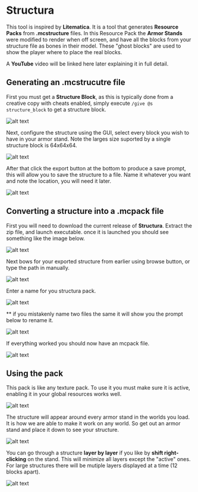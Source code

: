 # Structura

This tool is inspired by **Litematica**. It is a tool that generates **Resource Packs** from **.mcstructure** files. In this Resource Pack the **Armor Stands** were modified to render when off screen, and have all the blocks from your structure file as bones in their model. These "ghost blocks" are used to show the player where to place the real blocks. 

A **YouTube** video will be linked here later explaining it in full detail.

## Generating an .mcstrucutre file

First you must get a **Structure Block**, as this is typically done from a creative copy with cheats enabled, simply execute `/give @s structure_block` to get a structure block.

![alt text](https://github.com/RavinMaddHatter/Structura/blob/main/docs/give_structure.png?raw=true)

Next, configure the structure using the GUI, select every block you wish to have in your armor stand. Note the larges size suported by a single structure block is 64x64x64.

![alt text](https://github.com/RavinMaddHatter/Structura/blob/main/docs/select_structure.PNG?raw=true)

After that click the export button at the bottom to produce a save prompt, this will allow you to save the structure to a file. Name it whatever you want and note the location, you will need it later.

![alt text](https://github.com/RavinMaddHatter/Structura/blob/main/docs/export_structure.PNG?raw=true)

## Converting a structure into a .mcpack file

First you will need to download the current release of **Structura**. Extract the zip file, and launch executable. once it is launched you should see something like the image below.

![alt text](https://github.com/RavinMaddHatter/Structura/blob/main/docs/launch_structura.PNG?raw=true)

Next bows for your exported structure from earlier using browse button, or type the path in manually.

![alt text](https://github.com/RavinMaddHatter/Structura/blob/main/docs/browse_file.PNG?raw=true)

Enter a name for you structura pack.

![alt text](https://github.com/RavinMaddHatter/Structura/blob/main/docs/name.PNG?raw=true)

** if you mistakenly name two files the same it will show you the prompt below to rename it.

![alt text](https://github.com/RavinMaddHatter/Structura/blob/main/docs/already_exists.PNG?raw=true)

If everything worked you should now have an mcpack file.

![alt text](https://github.com/RavinMaddHatter/Structura/blob/main/docs/pack_made.PNG?raw=true)

## Using the pack

This pack is like any texture pack. To use it you must make sure it is active, enabling it in your global resources works well.

![alt text](https://github.com/RavinMaddHatter/Structura/blob/main/docs/make_pack_active.PNG?raw=true)

The structure will appear around every armor stand in the worlds you load. It is how we are able to make it work on any world. So get out an armor stand and place it down to see your structure.

![alt text](https://github.com/RavinMaddHatter/Structura/blob/main/docs/example_full.png?raw=true)

You can go through a structure **layer by layer** if you like by **shift right-clicking** on the stand. This will minimize all layers except the "active" ones. For large structures there will be mutiple layers displayed at a time (12 blocks apart).

![alt text](https://github.com/RavinMaddHatter/Structura/blob/main/docs/example_layer.png?raw=true)







